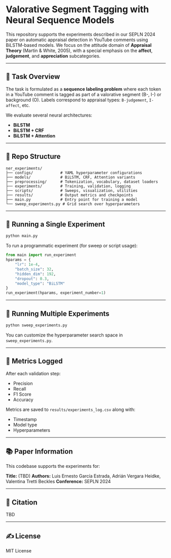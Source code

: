# Valorative Segment Tagging with Neural Sequence Models

This repository supports the experiments described in our SEPLN 2024 paper on automatic appraisal detection in YouTube comments using BiLSTM-based models. We focus on the attitude domain of **Appraisal Theory** (Martin & White, 2005), with a special emphasis on the **affect**, **judgement**, and **appreciation** subcategories.

---

## 🧠 Task Overview
The task is formulated as a **sequence labeling problem** where each token in a YouTube comment is tagged as part of a valorative segment (B-, I-) or background (O). Labels correspond to appraisal types: `B-judgement`, `I-affect`, etc.

We evaluate several neural architectures:
- **BiLSTM**
- **BiLSTM + CRF**
- **BiLSTM + Attention**

---

## 📁 Repo Structure

```
ner_experiments/
├── configs/            # YAML hyperparameter configurations
├── models/             # BiLSTM, CRF, Attention variants
├── preprocessing/      # Tokenization, vocabulary, dataset loaders
├── experiments/        # Training, validation, logging
├── scripts/            # Sweeps, visualization, utilities
├── results/            # Output metrics and checkpoints
├── main.py             # Entry point for training a model
└── sweep_experiments.py # Grid search over hyperparameters
```

---

## 🚀 Running a Single Experiment

```bash
python main.py
```

To run a programmatic experiment (for sweep or script usage):
```python
from main import run_experiment
hparams = {
    "lr": 1e-4,
    "batch_size": 32,
    "hidden_dim": 192,
    "dropout": 0.3,
    "model_type": "BiLSTM"
}
run_experiment(hparams, experiment_number=1)
```

---

## 🔁 Running Multiple Experiments

```bash
python sweep_experiments.py
```

You can customize the hyperparameter search space in `sweep_experiments.py`.

---

## 🧪 Metrics Logged
After each validation step:
- Precision
- Recall
- F1 Score
- Accuracy

Metrics are saved to `results/experiments_log.csv` along with:
- Timestamp
- Model type
- Hyperparameters

---

## 📚 Paper Information
This codebase supports the experiments for:

**Title:** (TBD)
**Authors:** Luis Ernesto García Estrada, Adrián Vergara Heidke, Valentina Tretti Beckles
**Conference:** SEPLN 2024

---

## 📖 Citation
TBD

---

## ✍️ License
MIT License
